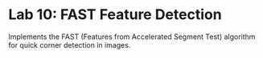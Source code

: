 ﻿# Lab 10: FAST Feature Detection

Implements the FAST (Features from Accelerated Segment Test) algorithm for quick corner detection in images.
